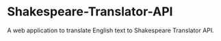 # Shakespeare-Translator-API
 A web application to translate English text to Shakespeare Translator API.
